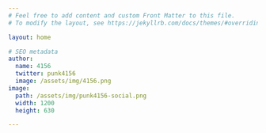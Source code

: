 ```yaml
---
# Feel free to add content and custom Front Matter to this file.
# To modify the layout, see https://jekyllrb.com/docs/themes/#overriding-theme-defaults

layout: home

# SEO metadata
author:
  name: 4156
  twitter: punk4156
  image: /assets/img/4156.png
image:
  path: /assets/img/punk4156-social.png
  width: 1200
  height: 630

---
```

